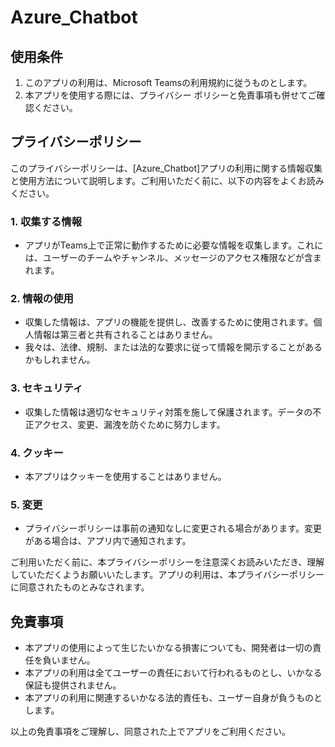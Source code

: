 # Azure_Chatbot

## 使用条件

1. このアプリの利用は、Microsoft Teamsの利用規約に従うものとします。
2. 本アプリを使用する際には、プライバシー ポリシーと免責事項も併せてご確認ください。

## プライバシーポリシー

このプライバシーポリシーは、[Azure_Chatbot]アプリの利用に関する情報収集と使用方法について説明します。ご利用いただく前に、以下の内容をよくお読みください。

### 1. 収集する情報

- アプリがTeams上で正常に動作するために必要な情報を収集します。これには、ユーザーのチームやチャンネル、メッセージのアクセス権限などが含まれます。

### 2. 情報の使用

- 収集した情報は、アプリの機能を提供し、改善するために使用されます。個人情報は第三者と共有されることはありません。
- 我々は、法律、規制、または法的な要求に従って情報を開示することがあるかもしれません。

### 3. セキュリティ

- 収集した情報は適切なセキュリティ対策を施して保護されます。データの不正アクセス、変更、漏洩を防ぐために努力します。

### 4. クッキー

- 本アプリはクッキーを使用することはありません。

### 5. 変更

- プライバシーポリシーは事前の通知なしに変更される場合があります。変更がある場合は、アプリ内で通知されます。

ご利用いただく前に、本プライバシーポリシーを注意深くお読みいただき、理解していただくようお願いいたします。アプリの利用は、本プライバシーポリシーに同意されたものとみなされます。

## 免責事項

- 本アプリの使用によって生じたいかなる損害についても、開発者は一切の責任を負いません。
- 本アプリの利用は全てユーザーの責任において行われるものとし、いかなる保証も提供されません。
- 本アプリの利用に関連するいかなる法的責任も、ユーザー自身が負うものとします。

以上の免責事項をご理解し、同意された上でアプリをご利用ください。
